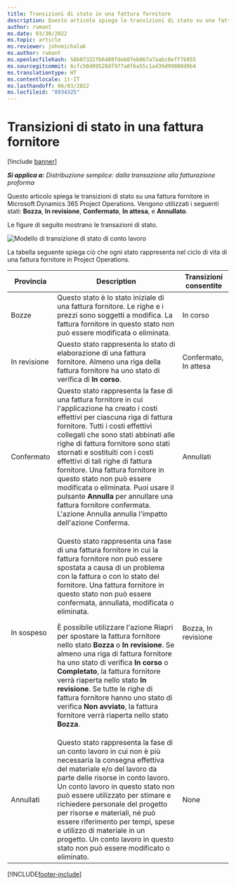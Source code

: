 ```yaml
---
title: Transizioni di stato in una fattura fornitore
description: Questo articolo spiega le transizioni di stato su una fattura fornitore in Microsoft Dynamics 365 Project Operations.
author: rumant
ms.date: 03/30/2022
ms.topic: article
ms.reviewer: johnmichalak
ms.author: rumant
ms.openlocfilehash: 58b07322fb6480fdeb07eb867a7aabc0eff7b955
ms.sourcegitcommit: 6cfc50d89528df977a8f6a55c1ad39d99800d9b4
ms.translationtype: HT
ms.contentlocale: it-IT
ms.lasthandoff: 06/03/2022
ms.locfileid: "8934325"
---
```

# <a name="state-transitions-on-a-vendor-invoice"></a>Transizioni di stato in una fattura fornitore

[!include [banner](../../includes/dataverse-preview.md)]

_**Si applica a:** Distribuzione semplice: dalla transazione alla fatturazione proforma_

Questo articolo spiega le transizioni di stato su una fattura fornitore in Microsoft Dynamics 365 Project Operations. Vengono utilizzati i seguenti stati: **Bozza**, **In revisione**, **Confermato**, **In attesa**, e **Annullato**.

Le figure di seguito mostrano le transazioni di stato.

![Modello di transizione di stato di conto lavoro](../media/VI_State_Model.jpg)

La tabella seguente spiega ciò che ogni stato rappresenta nel ciclo di vita di una fattura fornitore in Project Operations.

| Provincia | Description | Transizioni consentite |
| --- | --- | --- |
| Bozze | Questo stato è lo stato iniziale di una fattura fornitore. Le righe e i prezzi sono soggetti a modifica. La fattura fornitore in questo stato non può essere modificata o eliminata. | In corso |
| In revisione | Questo stato rappresenta lo stato di elaborazione di una fattura fornitore. Almeno una riga della fattura fornitore ha uno stato di verifica di **In corso**. | Confermato, In attesa |
| Confermato | Questo stato rappresenta la fase di una fattura fornitore in cui l'applicazione ha creato i costi effettivi per ciascuna riga di fattura fornitore. Tutti i costi effettivi collegati che sono stati abbinati alle righe di fattura fornitore sono stati stornati e sostituiti con i costi effettivi di tali righe di fattura fornitore. Una fattura fornitore in questo stato non può essere modificata o eliminata. Puoi usare il pulsante **Annulla** per annullare una fattura fornitore confermata. L'azione Annulla annulla l'impatto dell'azione Conferma. | Annullati |
| In sospeso | <p>Questo stato rappresenta una fase di una fattura fornitore in cui la fattura fornitore non può essere spostata a causa di un problema con la fattura o con lo stato del fornitore. Una fattura fornitore in questo stato non può essere confermata, annullata, modificata o eliminata.</p><p>È possibile utilizzare l'azione Riapri per spostare la fattura fornitore nello stato **Bozza** o **In revisione**. Se almeno una riga di fattura fornitore ha uno stato di verifica **In corso** o **Completato**, la fattura fornitore verrà riaperta nello stato **In revisione**. Se tutte le righe di fattura fornitore hanno uno stato di verifica **Non avviato**, la fattura fornitore verrà riaperta nello stato **Bozza**.</p> | Bozza, In revisione |
| Annullati | Questo stato rappresenta la fase di un conto lavoro in cui non è più necessaria la consegna effettiva del materiale e/o del lavoro da parte delle risorse in conto lavoro. Un conto lavoro in questo stato non può essere utilizzato per stimare e richiedere personale del progetto per risorse e materiali, né può essere riferimento per tempi, spese e utilizzo di materiale in un progetto. Un conto lavoro in questo stato non può essere modificato o eliminato. | None |

[!INCLUDE[footer-include](../../includes/footer-banner.md)]
